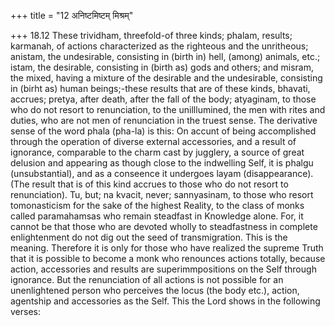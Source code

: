 +++
title = "12 अनिष्टमिष्टम् मिश्रम्"

+++
18.12 These trividham, threefold-of three kinds; phalam, results;
karmanah, of actions characterized as the righteous and the unritheous;
anistam, the undesirable, consisting in (birth in) hell, (among)
animals, etc.; istam, the desirable, consisting in (birth as) gods and
others; and misram, the mixed, having a mixture of the desirable and the
undesirable, consisting in (birht as) human beings;-these results that
are of these kinds, bhavati, accrues; pretya, after death, after the
fall of the body; atyaginam, to those who do not resort to renunciation,
to the unilllumined, the men with rites and duties, who are not men of
renunciation in the truest sense. The derivative sense of the word phala
(pha-la) is this: On accunt of being accomplished through the operation
of diverse external accessories, and a result of ignorance, comparable
to the charm cast by jugglery, a source of great delusion and appearing
as though close to the indwelling Self, it is phalgu (unsubstantial),
and as a conseence it undergoes layam (disappearance). (The result that
is of this kind accrues to those who do not resort to renunciation). Tu,
but; na kvacit, never; sannyasinam, to those who resort tomonasticism
for the sake of the highest Reality, to the class of monks called
paramahamsas who remain steadfast in Knowledge alone. For, it cannot be
that those who are devoted wholly to steadfastness in complete
enlightenment do not dig out the seed of transmigration. This is the
meaning. Therefore it is only for those who have realized the supreme
Truth that it is possible to become a monk who renounces actions
totally, because action, accessories and results are superimmpositions
on the Self through ignorance. But the renunciation of all actions is
not possible for an unenlightened person who perceives the locus (the
body etc.), action, agentship and accessories as the Self. This the Lord
shows in the following verses:
